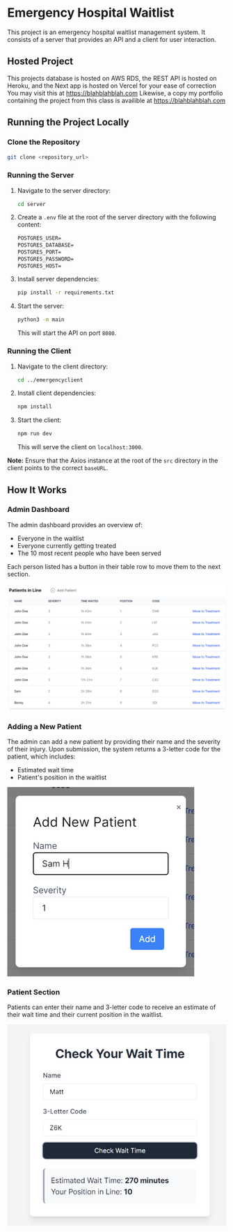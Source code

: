 # Emergency Hospital Waitlist

This project is an emergency hospital waitlist management system. It consists of a server that provides an API and a client for user interaction.

## Hosted Project

This projects database is hosted on AWS RDS, the REST API is hosted on Heroku, and the Next app is hosted on Vercel for your ease of correction
You may visit this at https://blahblahblah.com
Likewise, a copy my portfolio containing the project from this class is availible at https://blahblahblah.com  

## Running the Project Locally

### Clone the Repository

```bash
git clone <repository_url>
```

### Running the Server

1. Navigate to the server directory:
    ```bash
    cd server
    ```
2. Create a `.env` file at the root of the server directory with the following content:
    ```plaintext
    POSTGRES_USER=
    POSTGRES_DATABASE=
    POSTGRES_PORT=
    POSTGRES_PASSWORD=
    POSTGRES_HOST=
    ```
3. Install server dependencies:
    ```bash
    pip install -r requirements.txt
    ```
4. Start the server:
    ```bash
    python3 -m main
    ```
    This will start the API on port `8080`.


### Running the Client

1. Navigate to the client directory:
    ```bash
    cd ../emergencyclient
    ```
2. Install client dependencies:
    ```bash
    npm install
    ```
3. Start the client:
    ```bash
    npm run dev
    ```
    This will serve the client on `localhost:3000`.

**Note:** Ensure that the Axios instance at the root of the `src` directory in the client points to the correct `baseURL`.

## How It Works

### Admin Dashboard

The admin dashboard provides an overview of:

- Everyone in the waitlist
- Everyone currently getting treated
- The 10 most recent people who have been served

Each person listed has a button in their table row to move them to the next section.

![Admin Dashboard](emergencyclient/public/admindashboard.png)

### Adding a New Patient

The admin can add a new patient by providing their name and the severity of their injury. Upon submission, the system returns a 3-letter code for the patient, which includes:

- Estimated wait time
- Patient's position in the waitlist

![Add Patient](emergencyclient/public/addpatient.png)

### Patient Section

Patients can enter their name and 3-letter code to receive an estimate of their wait time and their current position in the waitlist.

![Patient Wait Time](emergencyclient/public/patientwaittime.png)
